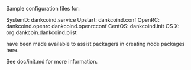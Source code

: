 Sample configuration files for:

SystemD: dankcoind.service
Upstart: dankcoind.conf
OpenRC:  dankcoind.openrc
         dankcoind.openrcconf
CentOS:  dankcoind.init
OS X:    org.dankcoin.dankcoind.plist

have been made available to assist packagers in creating node packages here.

See doc/init.md for more information.
